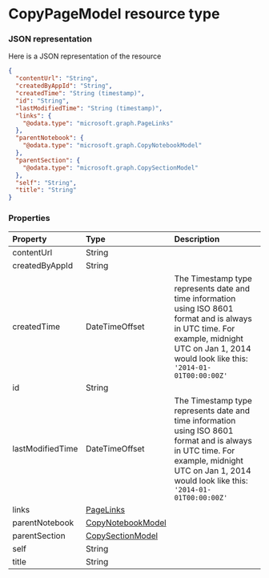 # CopyPageModel resource type



### JSON representation

Here is a JSON representation of the resource

```json
{
  "contentUrl": "String",
  "createdByAppId": "String",
  "createdTime": "String (timestamp)",
  "id": "String",
  "lastModifiedTime": "String (timestamp)",
  "links": {
    "@odata.type": "microsoft.graph.PageLinks"
  },
  "parentNotebook": {
    "@odata.type": "microsoft.graph.CopyNotebookModel"
  },
  "parentSection": {
    "@odata.type": "microsoft.graph.CopySectionModel"
  },
  "self": "String",
  "title": "String"
}

```
### Properties
| Property	   | Type	|Description|
|:---------------|:--------|:----------|
|contentUrl|String||
|createdByAppId|String||
|createdTime|DateTimeOffset|The Timestamp type represents date and time information using ISO 8601 format and is always in UTC time. For example, midnight UTC on Jan 1, 2014 would look like this: `'2014-01-01T00:00:00Z'`|
|id|String||
|lastModifiedTime|DateTimeOffset|The Timestamp type represents date and time information using ISO 8601 format and is always in UTC time. For example, midnight UTC on Jan 1, 2014 would look like this: `'2014-01-01T00:00:00Z'`|
|links|[PageLinks](pagelinks.md)||
|parentNotebook|[CopyNotebookModel](copynotebookmodel.md)||
|parentSection|[CopySectionModel](copysectionmodel.md)||
|self|String||
|title|String||

<!-- uuid: 702e8ae6-5be8-4eef-8861-8b32a2dce623
2015-10-09 16:05:01 UTC -->